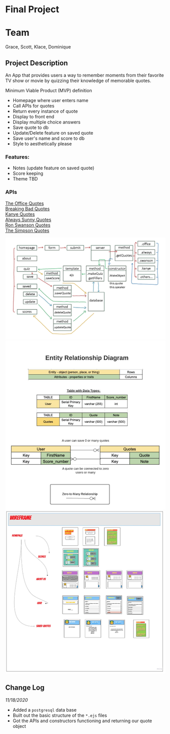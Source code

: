 # Final Project 

# Team 
Grace, Scott, Klace, Dominique

## Project Description
An App that provides users a way to remember moments from their favorite TV show or movie by quizzing their knowledge of memorable quotes. 

Minimum Viable Product (MVP) definition
- Homepage where user enters name
- Call APIs for quotes
- Return every instance of quote
- Display to front end
- Display multiple choice answers
- Save quote to db 
- Update/Delete feature on saved quote
- Save user's name and score to db
- Style to aesthetically please

### Features: 
- Notes (update feature on saved quote)
- Score keeping
- Theme TBD

### APIs
[The Office Quotes](https://www.officeapi.dev/)  
[Breaking Bad Quotes](https://public-apis.xyz/breaking-bad-quotes-7116)  
[Kanye Quotes](https://kanye.rest/)  
[Always Sunny Quotes](http://www.sunnyquotes.net/api/)  
[Ron Swanson Quotes](https://ron-swanson-quotes.herokuapp.com/v2/quotes)  
[The Simpson Quotes](https://thesimpsonsquoteapi.glitch.me/)  


![domain](./readme-assets/domain.jpg)
![Entity Relationship Diagram](./readme-assets/ERD.jpeg)  
![wireframe](./readme-assets/wireframe.jpg)

## Change Log
*11/18/2020*
+ Added a `postgresql` data base
+ Built out the basic structure of the `*.ejs` files
+ Got the APIs and constructors functioning and returning our quote object
